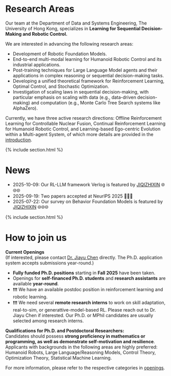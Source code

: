 ---
---

# Research Areas

Our team at the Department of Data and Systems Engineering, The University of Hong Kong, specializes in **Learning for Sequential Decision-Making and Robotic Control.**


We are interested in advancing the following research areas:  

<!-- - Theoretical foundations, algorithm design, and applications of (Multi-agent) Reinforcement Learning;   -->
- Development of Robotic Foundation Models. 
- End-to-end multi-modal learning for Humanoid Robotic Control and its industrial applications.
- Post-training techniques for Large Language Model agents and their applications in complex reasoning or sequential decision-making tasks.
- Developing a unified theoretical framework for Reinforcement Learning, Optimal Control, and Stochastic Optimization.
- Investigation of scaling laws in sequential decision-making, with particular emphasis on scaling with data (e.g., data-driven decision-making) and computation (e.g., Monte Carlo Tree Search systems like AlphaZero).
<!-- - Artificial General Intelligence grounded in the principles of [The Alberta Plan](http://www.incompleteideas.net/Talks/AlbertaPlan.pdf). -->

Currently, we have three active research directions: Offline Reinforcement Learning for Controllable Nuclear Fusion, Continual Reinforcement Learning for Humanoid Robotic Control, and Learning-based Ego-centric Evolution within a Multi-agent System, of which more details are provided in the [introduction](http://agentic-intelligence-lab.org/files/research_topics.pdf).  

{% include section.html %}

# News

- 2025-10-09: Our RL-LLM framework Verlog is featured by [JIQIZHIXIN](https://mp.weixin.qq.com/s/jBxNXqqjSnDzEfP5ONyrhA) 🌐🌐🌐
- 2025-09-19: Two papers accepted at NeurIPS 2025 🎉🎉🎉 
- 2025-07-22: Our survey on Behavior Foundation Models is featured by [JIQIZHIXIN](https://mp.weixin.qq.com/s/V9zFIZRxjL0GLE7rxNREZQ) 🌐🌐🌐


{% include section.html %}

# How to join us

**Current Openings**  
(If interested, please contact [Dr. Jiayu Chen](https://agentic-intelligence-lab.org/members/jiayu-chen.html) directly. The Ph.D. application system accepts submissions year-round.)  

<!-- - **Two fully funded Ph.D. positions** starting in **Fall 2025 (as early as July)** -->
<!-- - Openings for **postdoctoral researchers**, **self-financed Ph.D. students**, **part-time Ph.D. students**, **research assistants**, and **visiting scholars** are available **year-round**  -->
- **Fully funded Ph.D. positions** starting in **Fall 2025** have been taken. 
- Openings for **self-financed Ph.D. students** and  **research assistants** are available **year-round**.
- ❗❗❗ We have an available postdoc position in reinforcement learning and robotic learning.
- ❗❗❗ We need several **remote research interns** to work on skill adaptation, real-to-sim, or generattive-model-based RL. Please reach out to Dr. Jiayu Chen if interested. Our Ph.D. or MPhil candidates are usually selected among research interns.

**Qualifications for Ph.D. and Postdoctoral Researchers:**  
Candidates should possess **strong proficiency in mathematics or programming, as well as demonstrate self-motivation and resilience**. Applicants with backgrounds in the following areas are highly preferred: Humanoid Robots, Large Language/Reasoning Models, Control Theory, Optimization Theory, Statistical Machine Learning.

For more information, please refer to the respective categories in [openings](https://agentic-intelligence-lab.org/openings/).  


<!-- ---

{% capture text %}

Lorem ipsum dolor sit amet, consectetur adipiscing elit, sed do eiusmod tempor incididunt ut labore et dolore magna aliqua.

{%
  include button.html
  link="team"
  text="Meet our team"
  icon="fa-solid fa-arrow-right"
  flip=true
  style="bare"
%}

{% endcapture %}

{%
  include feature.html
  image="images/photo.jpg"
  link="team"
  title="Our Team"
  text=text
%} -->

<!-- {% capture text %}

Lorem ipsum dolor sit amet, consectetur adipiscing elit, sed do eiusmod tempor incididunt ut labore et dolore magna aliqua.

{%
  include button.html
  link="research"
  text="See our publications"
  icon="fa-solid fa-arrow-right"
  flip=true
  style="bare"
%}

{% endcapture %}

{%
  include feature.html
  image="images/photo.jpg"
  link="research"
  title="Our Research"
  text=text
%}

{% capture text %}

Lorem ipsum dolor sit amet, consectetur adipiscing elit, sed do eiusmod tempor incididunt ut labore et dolore magna aliqua.

{%
  include button.html
  link="projects"
  text="Browse our projects"
  icon="fa-solid fa-arrow-right"
  flip=true
  style="bare"
%}

{% endcapture %}

{%
  include feature.html
  image="images/photo.jpg"
  link="projects"
  title="Our Projects"
  flip=true
  style="bare"
  text=text
%} -->
